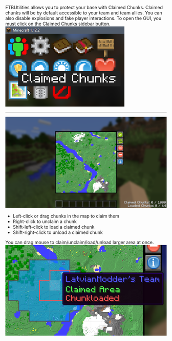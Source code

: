 FTBUtilities allows you to protect your base with Claimed Chunks. Claimed chunks will be by default accessible to your team and team allies. You can also disable explosions and fake player interactions.
To open the GUI, you must click on the Claimed Chunks sidebar button.
![](gui_button.png)

---

![](gui.png)

* Left-click or drag chunks in the map to claim them
* Right-click to unclaim a chunk
* Shift-left-click to load a claimed chunk
* Shift-right-click to unload a claimed chunk

You can drag mouse to claim/unclaim/load/unload larger area at once.
![](claimed_area.png)
